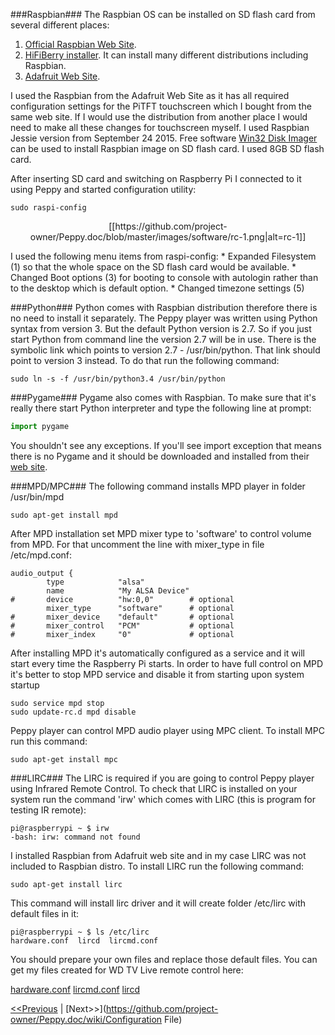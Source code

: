 ###Raspbian###
The Raspbian OS can be installed on SD flash card from several different places:

1. [Official Raspbian Web Site](https://www.raspbian.org/).
2. [HiFiBerry installer](https://www.hifiberry.com/guides/hifiberry-installer/). It can install many different distributions including Raspbian.
3. [Adafruit Web Site](https://learn.adafruit.com/adafruit-pitft-3-dot-5-touch-screen-for-raspberry-pi/easy-install).

I used the Raspbian from the Adafruit Web Site as it has all required configuration settings for the PiTFT touchscreen which I bought from the same web site. If I would use the distribution from another place I would need to make all these changes for touchscreen myself. I used Raspbian Jessie version from September 24 2015.
Free software [Win32 Disk Imager](https://sourceforge.net/projects/win32diskimager/) can be used to install Raspbian image on SD flash card. I used 8GB SD flash card.

After inserting SD card and switching on Raspberry Pi I connected to it using Peppy and started configuration utility:
```
sudo raspi-config
```
<p align="center">
[[https://github.com/project-owner/Peppy.doc/blob/master/images/software/rc-1.png|alt=rc-1]]
</p>
I used the following menu items from raspi-config:
* Expanded Filesystem (1) so that the whole space on the SD flash card would be available.
* Changed Boot options (3) for booting to console with autologin rather than to the desktop which is default option.
* Changed timezone settings (5)

###Python###
Python comes with Raspbian distribution therefore there is no need to install it separately. The Peppy player was written using Python syntax from version 3. But the default Python version is 2.7. So if you just start Python from command line the version 2.7 will be in use. There is the symbolic link which points to version 2.7 - /usr/bin/python. That link should point to version 3 instead. To do that run the following command:
```
sudo ln -s -f /usr/bin/python3.4 /usr/bin/python
```

###Pygame###
Pygame also comes with Raspbian. To make sure that it's really there start Python interpreter and type the following line at prompt:
```python
import pygame
```
You shouldn't see any exceptions. If you'll see import exception that means there is no Pygame and it should be downloaded and installed from their [web site](http://www.pygame.org/download.shtml).

###MPD/MPC###
The following command installs MPD player in folder /usr/bin/mpd
```
sudo apt-get install mpd
```
After MPD installation set MPD mixer type to 'software' to control volume from MPD. For that uncomment the line with mixer_type in file /etc/mpd.conf:
```
audio_output {
        type            "alsa"
        name            "My ALSA Device"
#       device          "hw:0,0"        # optional
        mixer_type      "software"      # optional
#       mixer_device    "default"       # optional
#       mixer_control   "PCM"           # optional
#       mixer_index     "0"             # optional
```
After installing MPD it's automatically configured as a service and it will start every time the Raspberry Pi starts. In order to have full control on MPD it's better to stop MPD service and disable it from starting upon system startup
```
sudo service mpd stop
sudo update-rc.d mpd disable
```
Peppy player can control MPD audio player using MPC client. To install MPC run this command:
```
sudo apt-get install mpc
```

###LIRC###
The LIRC is required if you are going to control Peppy player using Infrared Remote Control. To check that LIRC is installed on your system run the command 'irw' which comes with LIRC (this is program for testing IR remote):
```
pi@raspberrypi ~ $ irw
-bash: irw: command not found
```
I installed Raspbian from Adafruit web site and in my case LIRC was not included to Raspbian distro. To install LIRC run the following command:
```
sudo apt-get install lirc
``` 
This command will install lirc driver and it will create folder /etc/lirc with default files in it:
```
pi@raspberrypi ~ $ ls /etc/lirc
hardware.conf  lircd  lircmd.conf
```
You should prepare your own files and replace those default files. You can get my files created for WD TV Live remote control here:

[hardware.conf](https://github.com/project-owner/Peppy.doc/blob/master/files/hardware.conf)
[lircmd.conf]()
[lircd]()

[<<Previous](https://github.com/project-owner/Peppy.doc/wiki/Software) | [Next>>](https://github.com/project-owner/Peppy.doc/wiki/Configuration File)